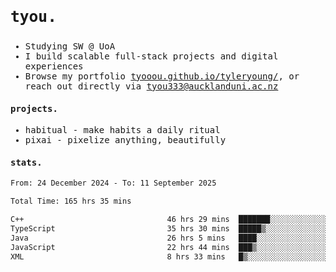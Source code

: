 ## <samp><h3>tyou.</h3></samp>
<samp>
   
   - Studying SW @ UoA
   - I build scalable full-stack projects and digital experiences
   - Browse my portfolio [tyooou.github.io/tyleryoung/](http://tyooou.github.io/tyleryoung/), or reach out directly via [tyou333@aucklanduni.ac.nz](mailto:tyou333@aucklanduni.ac.nz)

#### projects.
- habitual - make habits a daily ritual
- pixai - pixelize anything, beautifully

#### stats.
  <!--START_SECTION:waka-->

```txt
From: 24 December 2024 - To: 11 September 2025

Total Time: 165 hrs 35 mins

C++                                46 hrs 29 mins  ███████░░░░░░░░░░░░░░░░░░   27.91 %
TypeScript                         35 hrs 30 mins  █████▒░░░░░░░░░░░░░░░░░░░   21.32 %
Java                               26 hrs 5 mins   ████░░░░░░░░░░░░░░░░░░░░░   15.66 %
JavaScript                         22 hrs 44 mins  ███▒░░░░░░░░░░░░░░░░░░░░░   13.66 %
XML                                8 hrs 33 mins   █▒░░░░░░░░░░░░░░░░░░░░░░░   05.14 %
```

<!--END_SECTION:waka-->
</samp>
